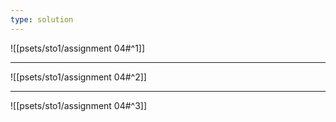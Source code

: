 ```yaml
---
type: solution
---
```


![[psets/sto1/assignment 04#^1]]

---

![[psets/sto1/assignment 04#^2]]

---

![[psets/sto1/assignment 04#^3]]